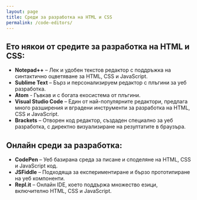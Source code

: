 ```yaml
---
layout: page
title: Среди за разработка на HTML и CSS
permalink: /code-editors/
---
```


## Ето някои от средите за разработка на HTML и CSS:

* **Notepad++** – Лек и удобен текстов редактор с поддръжка на синтактично оцветяване за HTML, CSS и JavaScript.
* **Sublime Text** – Бърз и персонализируем редактор с плъгини за уеб разработка.
* **Atom** - Гъвкав и с богата екосистема от плъгини.
* **Visual Studio Code** – Един от най-популярните редактори, предлага много разширения и вградени инструменти за разработка на HTML, CSS и JavaScript.
* **Brackets** – Отворен код редактор, създаден специално за уеб разработка, с директно визуализиране на резултатите в браузъра.


## Онлайн среди за разработка:
* **CodePen** – Уеб базирана среда за писане и споделяне на HTML, CSS и JavaScript код.
* **JSFiddle** – Подходяща за експериментиране и бързо прототипиране на уеб компоненти.
* **Repl.it** – Онлайн IDE, което поддържа множество езици, включително HTML, CSS и JavaScript.